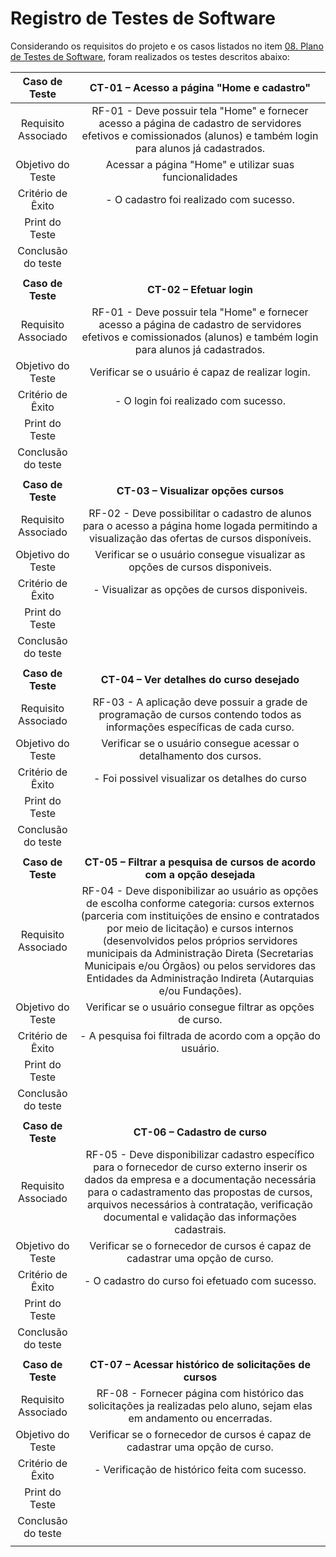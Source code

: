 # Registro de Testes de Software

Considerando os requisitos do projeto e os casos listados no item [08. Plano de Testes de Software](https://github.com/ICEI-PUC-Minas-PMV-ADS/pmv-ads-2022-2-e2-proj-int-t1-controle_de_cursos/blob/main/docs/08-Plano%20de%20Testes%20de%20Software.md), foram realizados os testes descritos abaixo:


| **Caso de Teste** 	| **CT-01 – Acesso a página "Home e cadastro"** 	|
|:---:	|:---:	|
|	Requisito Associado 	| RF-01 - Deve possuir tela "Home" e fornecer acesso a página de cadastro de servidores efetivos e comissionados (alunos) e também login para alunos já cadastrados. |
| Objetivo do Teste 	| Acessar a página "Home" e utilizar suas funcionalidades |
|Critério de Êxito | - O cadastro foi realizado com sucesso. |
| Print do Teste | 
|Conclusão do teste | 
|  	|  	|
| **Caso de Teste** 	| **CT-02 – Efetuar login**	|
|Requisito Associado | RF-01 - Deve possuir tela "Home" e fornecer acesso a página de cadastro de servidores efetivos e comissionados (alunos) e também login para alunos já cadastrados. |
| Objetivo do Teste 	| Verificar se o usuário é capaz de realizar login. |
|Critério de Êxito | - O login foi realizado com sucesso. |
| Print do Teste | 
|Conclusão do teste | 
|  	|  	|
| **Caso de Teste** 	| **CT-03 – Visualizar opções cursos**	|
|Requisito Associado | RF-02	- Deve possibilitar o cadastro de alunos para o acesso a página home logada permitindo a visualização das ofertas de cursos disponíveis. |
| Objetivo do Teste 	| Verificar se o usuário consegue visualizar as opções de cursos disponiveis. |
|Critério de Êxito | - Visualizar as opções de cursos disponiveis. |
| Print do Teste | 
|Conclusão do teste | 
|  	|  	|
| **Caso de Teste** 	| **CT-04 – Ver detalhes do curso desejado**	|
|Requisito Associado | RF-03	- A aplicação deve possuir a grade de programação de cursos contendo todos as informações específicas de cada curso. |
| Objetivo do Teste 	| Verificar se o usuário consegue acessar o detalhamento dos cursos. |
|Critério de Êxito | - Foi possivel visualizar os detalhes do curso |
| Print do Teste | 
|Conclusão do teste | 
|  	|  	|
| **Caso de Teste** 	| **CT-05 – Filtrar a pesquisa de cursos de acordo com a opção desejada**	|
|Requisito Associado | RF-04	- Deve disponibilizar ao usuário as opções de escolha conforme categoria: cursos externos (parceria com instituições de ensino e contratados por meio de licitação) e cursos internos (desenvolvidos pelos próprios servidores municipais da Administração Direta (Secretarias Municipais e/ou Órgãos) ou pelos servidores das Entidades da Administração Indireta (Autarquias e/ou Fundações). |
| Objetivo do Teste 	| Verificar se o usuário consegue filtrar as opções de curso. |
|Critério de Êxito | - A pesquisa foi filtrada de acordo com a opção do usuário. |
| Print do Teste | 
|Conclusão do teste | 
|  	|  	|
| **Caso de Teste** 	| **CT-06 – Cadastro de curso**	|
|Requisito Associado | RF-05	- Deve disponibilizar cadastro específico para o fornecedor de curso externo inserir os dados da empresa e a documentação necessária para o cadastramento das propostas de cursos, arquivos necessários à contratação, verificação documental e validação das informações cadastrais. |
| Objetivo do Teste 	| Verificar se o fornecedor de cursos é capaz de cadastrar uma opção de curso. |
|Critério de Êxito | - O cadastro do curso foi efetuado com sucesso. |
| Print do Teste | 
|Conclusão do teste | 
|  	|  	|
| **Caso de Teste** 	| **CT-07 – Acessar histórico de solicitações de cursos**	|
|Requisito Associado | RF-08	- Fornecer página com histórico das solicitações ja realizadas pelo aluno, sejam elas em andamento ou encerradas. |
| Objetivo do Teste 	| Verificar se o fornecedor de cursos é capaz de cadastrar uma opção de curso. |
|Critério de Êxito | - Verificação de histórico feita com sucesso. |
| Print do Teste | 
|Conclusão do teste | 
|  	|  	|
